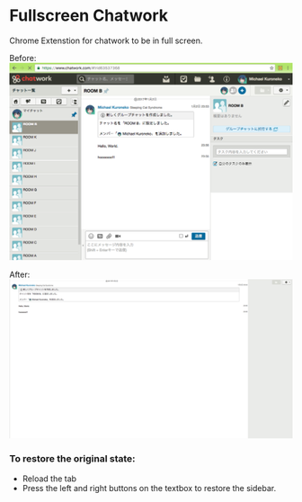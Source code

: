 # Fullscreen Chatwork

Chrome Extenstion for chatwork to be in full screen.

Before:
![](before.png)

After:
![](after.png)

### To restore the original state:
- Reload the tab
- Press the left and right buttons on the textbox to restore the sidebar.

